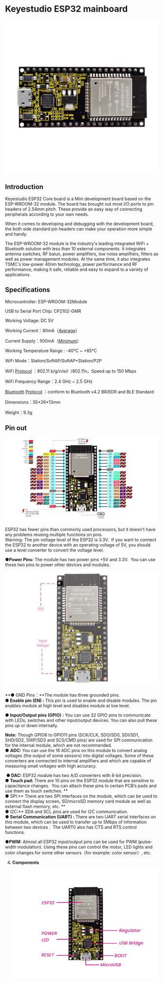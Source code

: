 # Keyestudio ESP32 mainboard

![](media/d59fe9d9aced2ab49f5b9c6e59d9afde.jpeg)

## Introduction

Keyestudio ESP32 Core board is a Mini development board based on the
ESP-WROOM-32 module. The board has brought out most I/O ports to pin
headers of 2.54mm pitch. These provide an easy way of connecting
peripherals according to your own needs.

When it comes to developing and debugging with the development board,
the both side standard pin headers can make your operation more simple
and handy.

The ESP-WROOM-32 module is the industry's leading integrated WiFi +
Bluetooth solution with less than 10 external components. It integrates
antenna switches, RF balun, power amplifiers, low noise amplifiers,
filters as well as power management modules. At the same time, it also
integrates TSMC's low-power 40nm technology, power performance and RF
performance, making it safe, reliable and easy to expand to a variety of
applications.  

## Specifications

Microcontroller: ESP-WROOM-32Module

USB to Serial Port Chip: CP2102-GMR

Working Voltage: DC 5V

Working
Current：80mA（[Average](C:/Users/NINGMEI/AppData/Local/youdao/dict/Application/8.10.7.0/resultui/html/index.html#/javascript:;)）

Current
Supply：500mA（[Minimum](C:/Users/NINGMEI/AppData/Local/youdao/dict/Application/8.10.7.0/resultui/html/index.html#/javascript:;)）

Working Temperature Range : -40°C \~ +85°C

WiFi Mode：Station/SoftAP/SoftAP+Station/P2P

WiFi
[Protocol](C:/Users/NINGMEI/AppData/Local/youdao/dict/Application/8.10.7.0/resultui/html/index.html#/javascript:;) ：802.11
b/g/n/e/i（802.11n，Speed up to 150 Mbps

WiFi Frequency Range：2.4 GHz \~ 2.5 GHz

[Bluetooth](C:/Users/NINGMEI/AppData/Local/youdao/dict/Application/8.10.7.0/resultui/html/index.html#/javascript:;) [Protocol](C:/Users/NINGMEI/AppData/Local/youdao/dict/Application/8.10.7.0/resultui/html/index.html#/javascript:;) ：conform
to Bluetooth v4.2 BR/EDR and BLE Standard

Dimensions：55\*26\*13mm

Weight：9.3g

## Pin out

![](media/faad4453ca14a342def16fdc3d46ef79.png)

ESP32 has fewer pins than commonly used processors, but it doesn't have
any problems reusing multiple functions on pins.    
Warning: The pin voltage level of the ESP32 is 3.3V.  If you want to
connect the ESP32 to another device with an operating voltage of 5V, you
should use a level converter to convert the voltage level.  

**●Power Pins:** The module has two power pins +5V and 3.3V.  You can
use these two pins to power other devices and modules. 

![](media/2a90758b3a2e998d7af545fdbb432f08.png)

**● GND Pins：**The module has three grounded pins.  
**● Enable pin (EN) :** This pin is used to enable and disable modules.
The pin enables module at high level and disables module at low level.  

**● Input/Output pins (GPIO) :** You can use 32 GPIO pins to communicate
with LEDs, switches and other input/output devices. You can also pull
these pins up or down internally.  

**Note:** Though GPIO6 to GPIO11 pins (SCK/CLK, SDO/SD0, SDI/SD1,
SHD/SD2, SWP/SD3 and SCS/CMD pins) are used for SPI communication for
the internal module, which are not recommended.    
● **ADC:** You can use the 16 ADC pins on this module to convert analog
voltages (the output of some sensors) into digital voltages. Some of
these converters are connected to internal amplifiers and which are
capable of measuring small voltages with high accuracy.

 **● DAC:** ESP32 module has two A/D converters with 8-bit precision.  
**● Touch pad:** There are 10 pins on the ESP32 module that are
sensitive to capacitance changes.  You can attach these pins to certain
PCB’s pads and use them as touch switches. **   
● SPI:** There are two SPI interfaces on the module, which can be used
to connect the display screen, SD/microSD memory card module as well as
external flash memory, etc. **   
● I2C:** SDA and SCL pins are used for I2C communication.    
**● Serial Communication (UART) :** There are two UART serial interfaces
on this module, which can be used to transfer up to 5Mbps of information
between two devices .  The UART0 also has CTS and RTS control
functions. 

**●PWM:** Almost all ESP32 input/output pins can be used for PWM
(pulse-width modulation). Using these pins can control the motor, LED
lights and color changes for some other sensors（for example: color
sensor）, etc.  

4.  **Components**
    
    ![](media/4e99a4f953b9ede17b5c135232ddb476.png)
